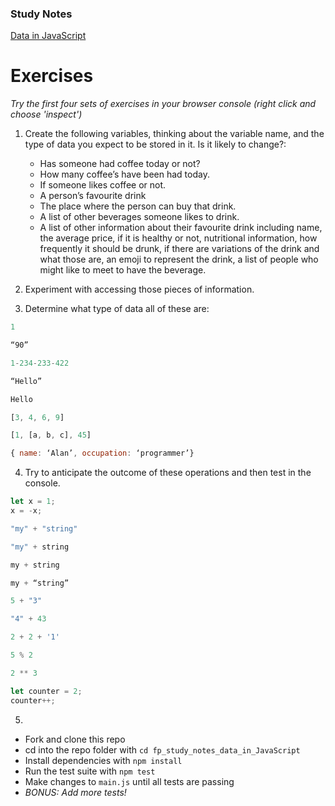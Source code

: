 ### Study Notes
[Data in JavaScript](https://github.com/getfutureproof/fp_guides_wiki/wiki/Data-in-JavaScript)

# Exercises
*Try the first four sets of exercises in your browser console (right click and choose 'inspect')*

1. Create the following variables, thinking about the variable name, and the type of data you expect to be stored in it. Is it likely to change?:
    - Has someone had coffee today or not?
    - How many coffee’s have been had today.
    - If someone likes coffee or not.
    - A person’s favourite drink
    - The place where the person can buy that drink.
    - A list of other beverages someone likes to drink.
    - A list of other information about their favourite drink including name, the average price, if it is healthy or not, nutritional information, how frequently it should be drunk, if there are variations of the drink and what those are, an emoji to represent the drink, a list of people who might like to meet to have the beverage.

2. Experiment with accessing those pieces of information.

3. Determine what type of data all of these are:
```js
1

“90”

1-234-233-422

“Hello”

Hello

[3, 4, 6, 9]

[1, [a, b, c], 45]

{ name: ‘Alan’, occupation: ‘programmer’}
```

4. Try to anticipate the outcome of these operations and then test in the console.
```js
let x = 1;
x = -x;
```
```js
"my" + "string"
```
```js
"my" + string
```
```js
my + string
```
```js
my + “string”
```
```js
5 + "3"
```
```js
"4" + 43
```
```js
2 + 2 + '1'
```
```js
5 % 2
```
```js
2 ** 3
```
```js
let counter = 2;
counter++;
```


5. 
- Fork and clone this repo
- cd into the repo folder with `cd fp_study_notes_data_in_JavaScript`
- Install dependencies with `npm install`
- Run the test suite with `npm test`
- Make changes to `main.js` until all tests are passing
- *BONUS: Add more tests!*
